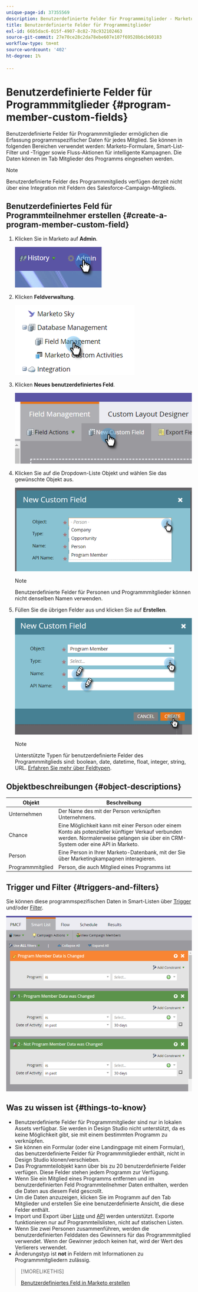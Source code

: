```yaml
---
unique-page-id: 37355569
description: Benutzerdefinierte Felder für Programmmitglieder - Marketo-Dokumente - Produktdokumentation
title: Benutzerdefinierte Felder für Programmmitglieder
exl-id: 66b5dac6-015f-4907-8c82-78c932102463
source-git-commit: 27e70ce28c2da78ebe607e107f69528b6cb60183
workflow-type: tm+mt
source-wordcount: '402'
ht-degree: 1%

---
```


# Benutzerdefinierte Felder für Programmmitglieder {#program-member-custom-fields}

Benutzerdefinierte Felder für Programmmitglieder ermöglichen die Erfassung programmspezifischer Daten für jedes Mitglied. Sie können in folgenden Bereichen verwendet werden: Marketo-Formulare, Smart-List-Filter und -Trigger sowie Fluss-Aktionen für intelligente Kampagnen. Die Daten können im Tab Mitglieder des Programms eingesehen werden.

>[!NOTE]
>
>Benutzerdefinierte Felder des Programmmitglieds verfügen derzeit nicht über eine Integration mit Feldern des Salesforce-Campaign-Mitglieds.

## Benutzerdefiniertes Feld für Programmteilnehmer erstellen {#create-a-program-member-custom-field}

1. Klicken Sie in Marketo auf **Admin**.

   ![](assets/one.png)

1. Klicken **Feldverwaltung**.

   ![](assets/two.png)

1. Klicken **Neues benutzerdefiniertes Feld**.

   ![](assets/three.png)

1. Klicken Sie auf die Dropdown-Liste Objekt und wählen Sie das gewünschte Objekt aus.

   ![](assets/four.png)

   >[!NOTE]
   >
   >Benutzerdefinierte Felder für Personen und Programmmitglieder können nicht denselben Namen verwenden.

1. Füllen Sie die übrigen Felder aus und klicken Sie auf **Erstellen**.

   ![](assets/five.png)

   >[!NOTE]
   >
   >Unterstützte Typen für benutzerdefinierte Felder des Programmmitglieds sind: boolean, date, datetime, float, integer, string, URL. [Erfahren Sie mehr über Feldtypen](/help/marketo/product-docs/administration/field-management/custom-field-type-glossary.md).

## Objektbeschreibungen {#object-descriptions}

| Objekt | Beschreibung |
|---|---|
| Unternehmen | Der Name des mit der Person verknüpften Unternehmens. |
| Chance | Eine Möglichkeit kann mit einer Person oder einem Konto als potenzieller künftiger Verkauf verbunden werden. Normalerweise gelangen sie über ein CRM-System oder eine API in Marketo. |
| Person | Eine Person in Ihrer Marketo-Datenbank, mit der Sie über Marketingkampagnen interagieren. |
| Programmmitglied | Person, die auch Mitglied eines Programms ist |

## Trigger und Filter {#triggers-and-filters}

Sie können diese programmspezifischen Daten in Smart-Listen über [Trigger](/help/marketo/product-docs/core-marketo-concepts/smart-campaigns/creating-a-smart-campaign/define-smart-list-for-smart-campaign-trigger.md) und/oder [Filter](/help/marketo/product-docs/core-marketo-concepts/smart-lists-and-static-lists/creating-a-smart-list/find-and-add-filters-to-a-smart-list.md).

![](assets/six.png)

## Was zu wissen ist {#things-to-know}

* Benutzerdefinierte Felder für Programmmitglieder sind nur in lokalen Assets verfügbar. Sie werden in Design Studio nicht unterstützt, da es keine Möglichkeit gibt, sie mit einem bestimmten Programm zu verknüpfen.
* Sie können ein Formular (oder eine Landingpage mit einem Formular), das benutzerdefinierte Felder für Programmmitglieder enthält, nicht in Design Studio klonen/verschieben.
* Das Programmteilobjekt kann über bis zu 20 benutzerdefinierte Felder verfügen. Diese Felder stehen jedem Programm zur Verfügung.
* Wenn Sie ein Mitglied eines Programms entfernen und im benutzerdefinierten Feld Programmteilnehmer Daten enthalten, werden die Daten aus diesem Feld gescrollt.
* Um die Daten anzuzeigen, klicken Sie im Programm auf den Tab Mitglieder und erstellen Sie eine benutzerdefinierte Ansicht, die diese Felder enthält.
* Import und Export über [Liste](/help/marketo/getting-started/quick-wins/import-a-list-of-people.md) und [API](https://developers.marketo.com/) werden unterstützt. Exporte funktionieren nur auf Programmteilslisten, nicht auf statischen Listen.
* Wenn Sie zwei Personen zusammenführen, werden die benutzerdefinierten Felddaten des Gewinners für das Programmmitglied verwendet. Wenn der Gewinner jedoch keinen hat, wird der Wert des Verlierers verwendet.
* Änderungstyp ist **not** in Feldern mit Informationen zu Programmmitgliedern zulässig.

>[!MORELIKETHIS]
>
>[Benutzerdefiniertes Feld in Marketo erstellen](/help/marketo/product-docs/administration/field-management/create-a-custom-field-in-marketo.md)
